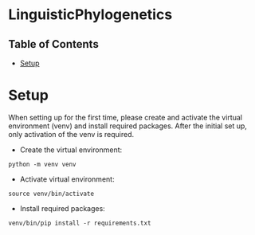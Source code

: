 # LinguisticPhylogenetics


## Table of Contents
* [Setup](#setup)

# Setup 
When setting up for the first time, please create and activate the virtual environment (venv) and install required packages. After the initial set up, only activation of the venv is required. 

- Create the virtual environment:

`python -m venv venv`

- Activate virtual environment:

`source venv/bin/activate`

- Install required packages:

`venv/bin/pip install -r requirements.txt`
